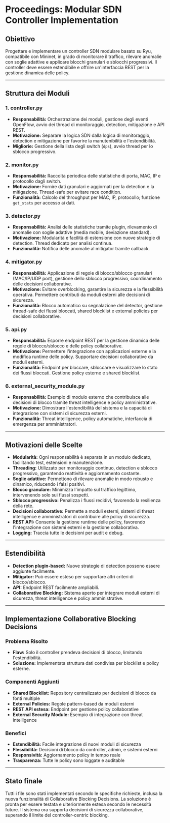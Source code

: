 # Proceedings: Modular SDN Controller Implementation

## Obiettivo

Progettare e implementare un controller SDN modulare basato su Ryu, compatibile con Mininet, in grado di monitorare il traffico, rilevare anomalie con soglie adattive e applicare blocchi granulari e sblocchi progressivi. Il controller deve essere estendibile e offrire un'interfaccia REST per la gestione dinamica delle policy.

---

## Struttura dei Moduli

### 1. controller.py
- **Responsabilità:** Orchestrazione dei moduli, gestione degli eventi OpenFlow, avvio dei thread di monitoraggio, detection, mitigazione e API REST.
- **Motivazione:** Separare la logica SDN dalla logica di monitoraggio, detection e mitigazione per favorire la manutenibilità e l'estendibilità.
- **Migliorie:** Gestione della lista degli switch (`dps`), avvio thread per lo sblocco progressivo.

### 2. monitor.py
- **Responsabilità:** Raccolta periodica delle statistiche di porta, MAC, IP e protocollo dagli switch.
- **Motivazione:** Fornire dati granulari e aggiornati per la detection e la mitigazione. Thread-safe per evitare race condition.
- **Funzionalità:** Calcolo del throughput per MAC, IP, protocollo; funzione `get_stats` per accesso ai dati.

### 3. detector.py
- **Responsabilità:** Analisi delle statistiche tramite plugin, rilevamento di anomalie con soglie adattive (media mobile, deviazione standard).
- **Motivazione:** Modularità e facilità di estensione con nuove strategie di detection. Thread dedicato per analisi continua.
- **Funzionalità:** Notifica delle anomalie al mitigator tramite callback.

### 4. mitigator.py
- **Responsabilità:** Applicazione di regole di blocco/sblocco granulari (MAC/IP/UDP port), gestione dello sblocco progressivo, coordinamento delle decisioni collaborative.
- **Motivazione:** Evitare overblocking, garantire la sicurezza e la flessibilità operativa. Permettere contributi da moduli esterni alle decisioni di sicurezza.
- **Funzionalità:** Blocco automatico su segnalazione del detector, gestione thread-safe dei flussi bloccati, shared blocklist e external policies per decisioni collaborative.

### 5. api.py
- **Responsabilità:** Esporre endpoint REST per la gestione dinamica delle regole di blocco/sblocco e delle policy collaborative.
- **Motivazione:** Permettere l'integrazione con applicazioni esterne e la modifica runtime delle policy. Supportare decisioni collaborative da moduli esterni.
- **Funzionalità:** Endpoint per bloccare, sbloccare e visualizzare lo stato dei flussi bloccati. Gestione policy esterne e shared blocklist.

### 6. external_security_module.py
- **Responsabilità:** Esempio di modulo esterno che contribuisce alle decisioni di blocco tramite threat intelligence e policy amministrative.
- **Motivazione:** Dimostrare l'estendibilità del sistema e la capacità di integrazione con sistemi di sicurezza esterni.
- **Funzionalità:** Threat intelligence, policy automatiche, interfaccia di emergenza per amministratori.

---

## Motivazioni delle Scelte
- **Modularità:** Ogni responsabilità è separata in un modulo dedicato, facilitando test, estensioni e manutenzione.
- **Threading:** Utilizzato per monitoraggio continuo, detection e sblocco progressivo, garantendo reattività e aggiornamento costante.
- **Soglie adattive:** Permettono di rilevare anomalie in modo robusto e dinamico, riducendo i falsi positivi.
- **Blocco granulare:** Minimizza l'impatto sul traffico legittimo, intervenendo solo sui flussi sospetti.
- **Sblocco progressivo:** Penalizza i flussi recidivi, favorendo la resilienza della rete.
- **Decisioni collaborative:** Permette a moduli esterni, sistemi di threat intelligence e amministratori di contribuire alle policy di sicurezza.
- **REST API:** Consente la gestione runtime delle policy, favorendo l'integrazione con sistemi esterni e la gestione collaborativa.
- **Logging:** Traccia tutte le decisioni per audit e debug.

---

## Estendibilità
- **Detection plugin-based:** Nuove strategie di detection possono essere aggiunte facilmente.
- **Mitigator:** Può essere esteso per supportare altri criteri di blocco/sblocco.
- **API:** Endpoint REST facilmente ampliabili.
- **Collaborative Blocking:** Sistema aperto per integrare moduli esterni di sicurezza, threat intelligence e policy amministrative.

---

## Implementazione Collaborative Blocking Decisions

### Problema Risolto
- **Flaw:** Solo il controller prendeva decisioni di blocco, limitando l'estendibilità.
- **Soluzione:** Implementata struttura dati condivisa per blocklist e policy esterne.

### Componenti Aggiunti
- **Shared Blocklist:** Repository centralizzato per decisioni di blocco da fonti multiple
- **External Policies:** Regole pattern-based da moduli esterni
- **REST API estesa:** Endpoint per gestione policy collaborative
- **External Security Module:** Esempio di integrazione con threat intelligence

### Benefici
- **Estendibilità:** Facile integrazione di nuovi moduli di sicurezza
- **Flessibilità:** Decisioni di blocco da controller, admin, e sistemi esterni
- **Responsività:** Aggiornamento policy in tempo reale
- **Trasparenza:** Tutte le policy sono loggate e auditable

---

## Stato finale
Tutti i file sono stati implementati secondo le specifiche richieste, inclusa la nuova funzionalità di Collaborative Blocking Decisions. La soluzione è pronta per essere testata e ulteriormente estesa secondo le necessità future. Il sistema ora supporta decisioni di sicurezza collaborative, superando il limite del controller-centric blocking.
